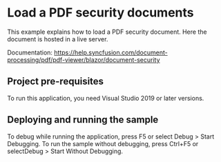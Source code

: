 # Load a PDF security documents
This example explains how to load a PDF security document. Here the document is hosted in a live server.

Documentation: https://help.syncfusion.com/document-processing/pdf/pdf-viewer/blazor/document-security

## Project pre-requisites
To run this application, you need Visual Studio 2019 or later versions.

## Deploying and running the sample
To debug while running the application, press F5 or select Debug > Start Debugging. To run the sample without debugging, press Ctrl+F5 or selectDebug > Start Without Debugging.